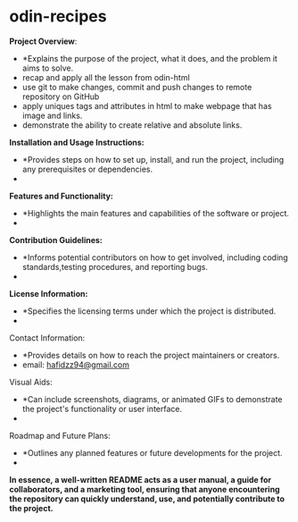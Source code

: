# odin-recipes

**Project Overview**:
  - *Explains the purpose of the project, what it does, and the problem it aims to solve.
  - recap and apply all the lesson from odin-html
  - use git to make changes, commit and push changes to remote repository on GitHub
  - apply uniques tags and attributes in html to make webpage that has image and links.
  - demonstrate the ability to create relative and absolute links.

**Installation and Usage Instructions:** 
  - *Provides steps on how to set up, install, and run the project, including any prerequisites or dependencies.
  - 

**Features and Functionality:** 
  - *Highlights the main features and capabilities of the software or project.
  - 
    
**Contribution Guidelines:**
  - *Informs potential contributors on how to get involved, including coding standards,testing procedures, and       reporting bugs.
  - 
    
**License Information:**
  - *Specifies the licensing terms under which the project is distributed.
  - 

Contact Information: 
  - *Provides details on how to reach the project maintainers or creators.
  - email: hafidzz94@gmail.com

Visual Aids:
  - *Can include screenshots, diagrams, or animated GIFs to demonstrate the project's functionality or user          interface.
  - 

Roadmap and Future Plans:
  - *Outlines any planned features or future developments for the project.
  - 

**In essence, a well-written README acts as a user manual, a guide for collaborators, and a marketing tool, ensuring that anyone encountering the repository can quickly understand, use, and potentially contribute to the project.**
